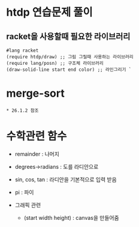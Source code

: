 # htdp 연습문제 풀이


## racket을 사용할때 필요한 라이브러리

    #lang racket
    (require htdp/draw) ;; 그림 그릴때 사용하는 라이브러리 
    (require lang/posn) ;; 구조체 라이브러리
    (draw-solid-line start end color) ;; 라인그리기 `


# merge-sort 
    * 26.1.2 참조
    
    
# 수학관련 함수
  * remainder : 나머지
  * degrees->radians : 도를 라디안으로
  * sin, cos, tan : 라디안을 기본적으로 입력 받음
  * pi : 파이 

* 그래픽 관련
  * (start width height) : canvas을 만들어줌
